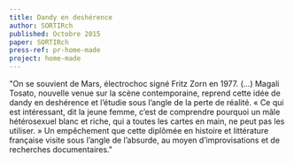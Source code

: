 ```yaml
---
title: Dandy en deshérence
author: SORTIRch
published: Octobre 2015
paper: SORTIRch
press-ref: pr-home-made
project: home-made
---
```

"On se souvient de Mars, électrochoc signé Fritz Zorn en 1977. (...) Magali Tosato, nouvelle venue sur la scène contemporaine, reprend cette idée de dandy en deshérence et l’étudie sous l’angle de la perte de réalité. « Ce qui est intéressant, dit la jeune femme, c’est de comprendre pourquoi un mâle hétérosexuel blanc et riche, qui a toutes les cartes en main, ne peut pas les utiliser. » Un empêchement que cette diplômée en histoire et littérature française visite sous l’angle de l’absurde, au moyen d’improvisations et de recherches documentaires."
	
